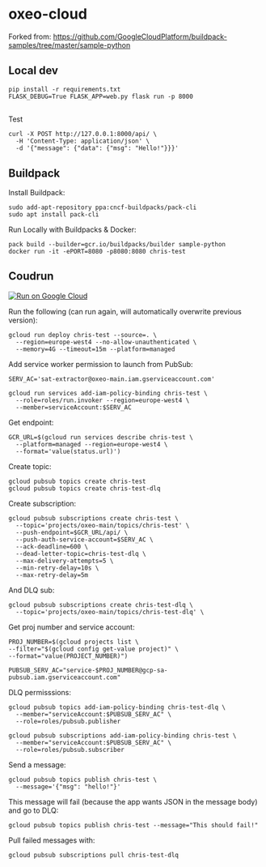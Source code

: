 # oxeo-cloud

Forked from: https://github.com/GoogleCloudPlatform/buildpack-samples/tree/master/sample-python

## Local dev
```
pip install -r requirements.txt
FLASK_DEBUG=True FLASK_APP=web.py flask run -p 8000
```

##
Test
```
curl -X POST http://127.0.0.1:8000/api/ \
  -H 'Content-Type: application/json' \
  -d '{"message": {"data": {"msg": "Hello!"}}}'
```

## Buildpack
Install Buildpack:
```
sudo add-apt-repository ppa:cncf-buildpacks/pack-cli
sudo apt install pack-cli
```

Run Locally with Buildpacks & Docker:
```
pack build --builder=gcr.io/buildpacks/builder sample-python
docker run -it -ePORT=8080 -p8080:8080 chris-test
```

## Coudrun
[![Run on Google Cloud](https://deploy.cloud.run/button.svg)](https://deploy.cloud.run)

Run the following (can run again, will automatically overwrite previous version):
```
gcloud run deploy chris-test --source=. \
  --region=europe-west4 --no-allow-unauthenticated \
  --memory=4G --timeout=15m --platform=managed
```

Add service worker permission to launch from PubSub:
```
SERV_AC='sat-extractor@oxeo-main.iam.gserviceaccount.com'

gcloud run services add-iam-policy-binding chris-test \
  --role=roles/run.invoker --region=europe-west4 \
  --member=serviceAccount:$SERV_AC
```

Get endpoint:
```
GCR_URL=$(gcloud run services describe chris-test \
  --platform=managed --region=europe-west4 \
  --format='value(status.url)')
```

Create topic:
```
gcloud pubsub topics create chris-test
gcloud pubsub topics create chris-test-dlq
```

Create subscription:
```
gcloud pubsub subscriptions create chris-test \
  --topic='projects/oxeo-main/topics/chris-test' \
  --push-endpoint=$GCR_URL/api/ \
  --push-auth-service-account=$SERV_AC \
  --ack-deadline=600 \
  --dead-letter-topic=chris-test-dlq \
  --max-delivery-attempts=5 \
  --min-retry-delay=10s \
  --max-retry-delay=5m
```

And DLQ sub:
```
gcloud pubsub subscriptions create chris-test-dlq \
  --topic='projects/oxeo-main/topics/chris-test-dlq' \

```

Get proj number and service account:
```
PROJ_NUMBER=$(gcloud projects list \
--filter="$(gcloud config get-value project)" \
--format="value(PROJECT_NUMBER)")

PUBSUB_SERV_AC="service-$PROJ_NUMBER@gcp-sa-pubsub.iam.gserviceaccount.com"
```

DLQ permisssions:
```
gcloud pubsub topics add-iam-policy-binding chris-test-dlq \
  --member="serviceAccount:$PUBSUB_SERV_AC" \
  --role=roles/pubsub.publisher

gcloud pubsub subscriptions add-iam-policy-binding chris-test \
  --member="serviceAccount:$PUBSUB_SERV_AC" \
  --role=roles/pubsub.subscriber
```

Send a message:
```
gcloud pubsub topics publish chris-test \
  --message='{"msg": "hello!"}'
```

This message will fail (because the app wants JSON in the message body) and go to DLQ:
```
gcloud pubsub topics publish chris-test --message="This should fail!"
```

Pull failed messages with:
```
gcloud pubsub subscriptions pull chris-test-dlq
```
